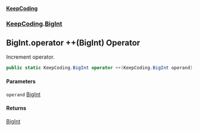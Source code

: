 #### [KeepCoding](index.md 'index')
### [KeepCoding](KeepCoding.md 'KeepCoding').[BigInt](BigInt.md 'KeepCoding.BigInt')
## BigInt.operator ++(BigInt) Operator
Increment operator.  
```csharp
public static KeepCoding.BigInt operator ++(KeepCoding.BigInt operand);
```
#### Parameters
<a name='KeepCoding.BigInt.op_Increment(KeepCoding.BigInt).operand'></a>
`operand` [BigInt](BigInt.md 'KeepCoding.BigInt')  
  
#### Returns
[BigInt](BigInt.md 'KeepCoding.BigInt')  
